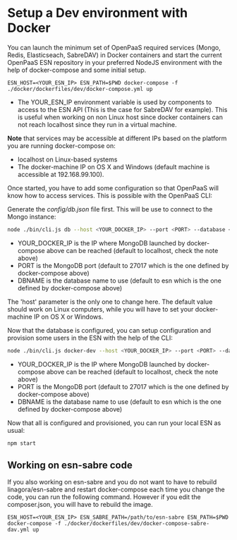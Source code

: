 # Setup a Dev environment with Docker

You can launch the minimum set of OpenPaaS required services (Mongo, Redis, Elasticseach, SabreDAV) in Docker containers
and start the current OpenPaaS ESN repository in your preferred NodeJS environment with the help of docker-compose and some initial setup.

```
ESN_HOST=<YOUR_ESN_IP> ESN_PATH=$PWD docker-compose -f ./docker/dockerfiles/dev/docker-compose.yml up
```

- The YOUR_ESN_IP environment variable is used by components to access to the ESN API (This is the case for SabreDAV for example).
This is useful when working on non Linux host since docker containers can not reach localhost since they run in a virtual machine.

**Note** that services may be accessible at different IPs based on the platform you are running docker-compose on:

- localhost on Linux-based systems
- The docker-machine IP on OS X and Windows (default machine is accessible at 192.168.99.100).

Once started, you have to add some configuration so that OpenPaaS will know how to access services. This is possible with the OpenPaaS CLI:

Generate the *config/db.json* file first. This will be use to connect to the Mongo instance:

```bash
node ./bin/cli.js db --host <YOUR_DOCKER_IP> --port <PORT> --database <DBNAME>
```

- YOUR_DOCKER_IP is the IP where MongoDB launched by docker-compose above can be reached (default to localhost, check the note above)
- PORT is the MongoDB port (default to 27017 which is the one defined by docker-compose above)
- DBNAME is the database name to use (default to esn which is the one defined by docker-compose above)

The 'host' parameter is the only one to change here. The default value should work on Linux computers, while you will have to set your docker-machine IP on OS X or Windows.

Now that the database is configured, you can setup configuration and provision some users in the ESN with the help of the CLI:


```bash
node ./bin/cli.js docker-dev --host <YOUR_DOCKER_IP> --port <PORT> --database <DBNAME>
```

- YOUR_DOCKER_IP is the IP where MongoDB launched by docker-compose above can be reached (default to localhost, check the note above)
- PORT is the MongoDB port (default to 27017 which is the one defined by docker-compose above)
- DBNAME is the database name to use (default to esn which is the one defined by docker-compose above)

Now that all is configured and provisioned, you can run your local ESN as usual:

 ```bash
 npm start
 ```

## Working on esn-sabre code

If you also working on esn-sabre and you do not want to have to rebuild linagora/esn-sabre and restart docker-compose each time you change
the code, you can run the following command. However if you edit the composer.json, you will have to rebuild the image.

```
ESN_HOST=<YOUR_ESN_IP> ESN_SABRE_PATH=/path/to/esn-sabre ESN_PATH=$PWD docker-compose -f ./docker/dockerfiles/dev/docker-compose-sabre-dav.yml up
```
